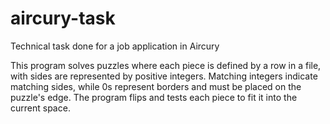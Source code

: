 # aircury-task
Technical task done for a job application in Aircury

This program solves puzzles where each piece is defined by a row in a file, with sides are represented by positive integers. Matching integers indicate matching sides, while 0s represent borders and must be placed on the puzzle's edge. The program flips and tests each piece to fit it into the current space.

